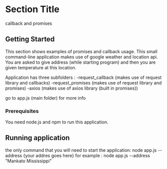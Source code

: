 # Section Title

callback and promises

## Getting Started

This section shows examples of promises and callback usage. This small command-line application
makes use of google weather and location api. You are asked to give address (while starting program)
and then you are given temperature at this location.

Application has three subfolders :
  -request_callback (makes use of request library and callbacks)
  -request_promises (makes use of request library and promises)
  -axios (makes use of axios library (built in promises))

go to app.js (main folder) for more info

### Prerequisites

You need node.js and npm to run this application.

## Running application

  the only command that you will need to start the application:
  node app.js --address {your addres goes here}
  for example :
  node app.js --address "Mankato Mississippi"
